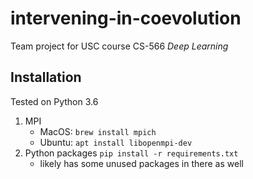 # intervening-in-coevolution

Team project for USC course CS-566 _Deep Learning_

## Installation

Tested on Python 3.6

1. MPI
    - MacOS: `brew install mpich`
    - Ubuntu: `apt install libopenmpi-dev`
2. Python packages `pip install -r requirements.txt`
    - likely has some unused packages in there as well
